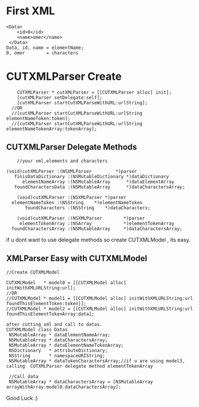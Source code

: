 
First XML
===
 	<Data>
    	<id>0</id>
    	<name>omer</name>
	 </Data>
    Data, id, name = elementName;
    0, omer        = characters 


CUTXMLParser Create 
=====
        CUTXMLParser * cutXMLParser = [[CUTXMLParser alloc] init];
        [cutXMLParser setDelegate:self];
        [cutXMLParser startCutXMLParseWithURL:urlString];
      //OR   
      //[cutXMLParser startCutXMLParseWithURL:urlString elementNameToken:token];
      //[cutXMLParser startCutXMLParseWithURL:urlString elementNameTokenArray:tokenArray];
      
CUTXMLParser Delegate Methods
--
		
		//your xml,elements and characters 
		
 	(void)cutXMLParser :(NSXMLParser         *)parser
       finisDataDictionary :(NSMutableDictionary *)dataDictionary
          elementNameArray :(NSMutableArray      *)dataElementArray
       foundCharactersData :(NSMutableArray      *)dataCharactersArray;

    	(void)cutXMLParser :(NSXMLParser *)parser
	  elementNameToken :(NSString    *)elementNameToken
           foundCharacters :(NSString    *)dataCharacters;
		 
        (void)cutXMLParser :(NSXMLParser        *)parser     
         elementTokenArray :(NSArray            *)elementTokenArray
      foundCharactersArray :(NSMutableArray     *)dataCharactersArray;


  if u dont want to use delegate methods so create CUTXMLModel , its easy.

XMLParser Easy with CUTXMLModel 
--
    //Create CUTXMLModel 
    
    CUTXMLModel   * model0 = [[CUTXMLModel alloc] initWithXMLURLString:url];
    //OR
    //CUTXMLModel * model1 = [[CUTXMLModel alloc] initWithXMLURLString:url foundThisElementToken:token]];
    //CUTXMLModel * model2 = [[CUTXMLModel alloc] initWithXMLURLString:url foundThisElementTokenArray:data];
    
    after cutting xml and call to datas.
    CUTXMLModel class Datas
     NSMutableArray * dataElementNameArray;
     NSMutableArray * dataCharactersArray;
     NSMutableArray * dataElementNameTokenArray;
     NSDictionary   * attributeDictionary;
     NSString       * namespaceURIString;
     NSMutableArray * dataTokenCharactersArray;//if u are using model3, calling  CUTXMLParser delegate method elementTokenArray
     
     //Call data
     NSMutableArray * dataCharactersArray = [NSMutableArray arrayWithArray:model0.dataCharactersArray];
     
     

  Good Luck :)
    
    
    
    
    
